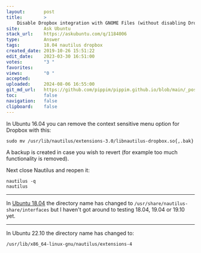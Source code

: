 ```yaml
---
layout:       post
title:        >
    Disable Dropbox integration with GNOME Files (without disabling Dropbox sync)?
site:         Ask Ubuntu
stack_url:    https://askubuntu.com/q/1184006
type:         Answer
tags:         18.04 nautilus dropbox
created_date: 2019-10-26 15:51:22
edit_date:    2023-03-30 16:51:00
votes:        "3 "
favorites:    
views:        "0 "
accepted:     
uploaded:     2024-08-06 16:55:00
git_md_url:   https://github.com/pippim/pippim.github.io/blob/main/_posts/2019/2019-10-26-Disable-Dropbox-integration-with-GNOME-Files-_without-disabling-Dropbox-sync__.md
toc:          false
navigation:   false
clipboard:    false
---
```


In Ubuntu 16.04 you can remove the context sensitive menu option for Dropbox with this:

``` 
sudo mv /usr/lib/nautilus/extensions-3.0/libnautilus-dropbox.so{,.bak}
```

A backup is created in case you wish to revert (for example too much functionality is removed).

Next close Nautilus and reopen it:

``` 
nautilus -q
nautilus
```


----------

In [Ubuntu 18.04][1] the directory name has changed to `/usr/share/nautilus-share/interfaces` but I haven't got around to testing 18.04, 19.04 or 19.10 yet.

---

In Ubuntu 22.10 the directory name has changed to:

```bash
/usr/lib/x86_64-linux-gnu/nautilus/extensions-4
```

  [1]: https://askubuntu.com/a/414443/307523
